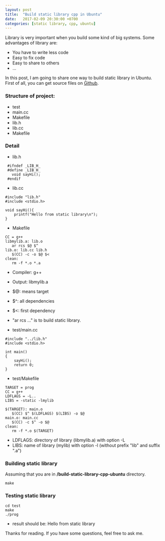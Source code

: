 ```yaml
---
layout: post
title:  "Build static library cpp in Ubuntu"
date:   2017-02-09 20:30:00 +0700
categories: [static library, cpp, ubuntu]
---
```


Library is very important when you build some kind of big systems. Some advantages of library are:

 * You have to write less code
 * Easy to fix code
 * Easy to share to others
 * ...
 
In this post, I am going to share one way to build static library in Ubuntu. First of all, you can get source files on [Github](https://github.com/phamvanlam/stack-problems/tree/master/build-static-library-cpp-ubuntu).

### Structure of project:

 * test
  * main.cc
  * Makefile
 * lib.h
 * lib.cc
 * Makefile
 
### Detail
 
 * lib.h
 
 ````
  #ifndef _LIB_H_
  #define _LIB_H_
  	void sayHi();
  #endif
 ````
 
 * lib.cc
 
 ````
 #include "lib.h"
 #include <stdio.h>

 void sayHi(){
	 printf("Hello from static library\n");
 }
 ````
 
 * Makefile
 
 ````
 CC = g++
 libmylib.a: lib.o
 	ar rcs $@ $^
 lib.o: lib.cc lib.h
	$(CC) -c -o $@ $<
 clean:
	rm -f *.o *.a
 ````
 
  * Compiler: g++
  * Output: libmylib.a
  * $@: means target
  * $^: all dependencies
  * $<: first dependency
  * "ar rcs ..." is to build static library.
  
 * test/main.cc
 
 ````
 #include "../lib.h"
 #include <stdio.h>

 int main()
 {
	 sayHi();
	 return 0;
 }
 ````
 
* test/Makefile

 ````
 TARGET = prog
 CC = g++
 LDFLAGS = -L..
 LIBS = -static -lmylib

 $(TARGET): main.o
	$(CC) $^ $(LDFLAGS) $(LIBS) -o $@
 main.o: main.cc
	$(CC) -c $^ -o $@
 clean:
	rm -f *.o $(TARGET)
 ````

 * LDFLAGS: directory of library (libmylib.a) with option -L
 * LIBS: name of library (mylib) with option -l (without prefix "lib" and suffix ".a")

### Building static library

Assuming that you are in **/build-static-library-cpp-ubuntu** directory.

````
make
````

### Testing static library

````
cd test
make
./prog
````

- result should be: Hello from static library

 
Thanks for reading. If you have some questions, feel free to ask me.
  
 

